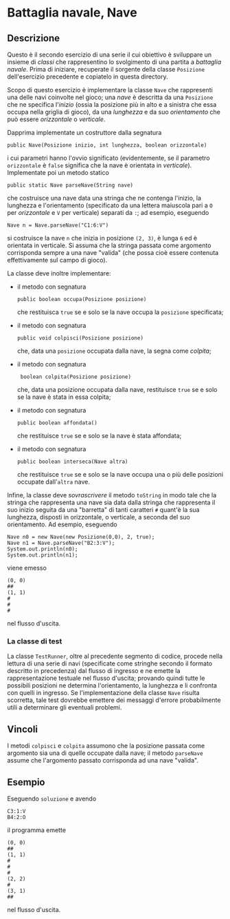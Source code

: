 Battaglia navale, Nave
======================

Descrizione
-----------

Questo è il secondo esercizio di una serie il cui obiettivo è sviluppare un
insieme di *classi* che rappresentino lo svolgimento di una partita a *battaglia
navale*. Prima di iniziare, recuperate il sorgente della classe `Posizione`
dell'esercizio precedente e copiatelo in questa directory.

Scopo di questo esercizio è implementare la classe `Nave` che rappresenti una
delle navi coinvolte nel gioco; una *nave* è descritta da una `Posizione` che ne
specifica l'*inizio* (ossia la posizione più in alto e a sinistra che essa
occupa nella griglia di gioco), da una *lunghezza* e da suo *orientamento* che
può essere *orizzontale* o *verticale*.

Dapprima implementate un costruttore dalla segnatura

    public Nave(Posizione inizio, int lunghezza, boolean orizzontale)

i cui parametri hanno l'ovvio significato (evidentemente, se il parametro
`orizzontale` è `false` significa che la nave è orientata in *verticale*).
Implementate poi un metodo statico

    public static Nave parseNave(String nave)

che costruisce una nave data una stringa che ne contenga l'inizio, la lunghezza
e l'orientamento (specificato da una lettera maiuscola pari a `O` per
*orizzontale* e `V` per verticale) separati da `:`; ad esempio, eseguendo

    Nave n = Nave.parseNave("C1:6:V")

si costruisce la nave `n` che inizia in posizione `(2, 3)`, è lunga `6` ed è
orientata in verticale. Si assuma che la stringa passata come argomento
corrisponda sempre a una nave "valida" (che possa cioè essere contenuta
effettivamente sul campo di gioco).

La classe deve inoltre implementare:

* il metodo con segnatura

      public boolean occupa(Posizione posizione)

   che restituisca `true` se e solo se la nave occupa la `posizione` specificata;

* il metodo con segnatura

      public void colpisci(Posizione posizione)

  che, data una `posizione` occupata dalla nave, la segna come *colpita*;

* il metodo con segnatura

       boolean colpita(Posizione posizione)

  che, data una posizione occupata dalla nave, restituisce `true` se e solo se
  la nave è stata in essa colpita;

* il metodo con segnatura

      public boolean affondata()

  che restituisce `true` se e solo se la nave è stata affondata;

* il metodo con segnatura

      public boolean interseca(Nave altra)

  che restituisce `true` se e solo se la nave occupa una o più delle posizioni
  occupate dall'`altra` nave.

Infine, la classe deve *sovrascrivere* il metodo `toString` in modo tale che la
stringa che rappresenta una nave sia data dalla stringa che rappresenta il suo
inizio seguita da una "barretta" di tanti caratteri `#` quant'è la sua
lunghezza, disposti in orizzontale, o verticale, a seconda del suo orientamento.
Ad esempio, eseguendo

	Nave n0 = new Nave(new Posizione(0,0), 2, true);
	Nave n1 = Nave.parseNave("B2:3:V");
	System.out.println(n0);
	System.out.println(n1);

viene emesso

    (0, 0)
    ##
    (1, 1)
    #
    #
    #

nel flusso d'uscita.

### La classe di test

La classe `TestRunner`, oltre al precedente segmento di codice, procede nella
lettura di una serie di navi (specificate come stringhe secondo il formato
descritto in precedenza) dal flusso di ingresso e ne emette la rappresentazione
testuale nel flusso d'uscita; provando quindi tutte le possibili posizioni ne
determina l'orientamento, la lunghezza e li confronta con quelli in ingresso. Se
l'implementazione della classe `Nave` risulta scorretta, tale test dovrebbe
emettere dei messaggi d'errore probabilmente utili a determinare gli eventuali
problemi.


Vincoli
-------

I metodi `colpisci` e `colpita` assumono che la posizione passata come
argomento sia una di quelle occupate dalla nave; il metodo `parseNave` assume
che l'argomento passato corrisponda ad una nave "valida".


Esempio
-------

Eseguendo  `soluzione` e avendo

    C3:1:V
    B4:2:O

il programma emette

    (0, 0)
    ##
    (1, 1)
    #
    #
    #
    (2, 2)
    #
    (3, 1)
    ##

nel flusso d'uscita.
